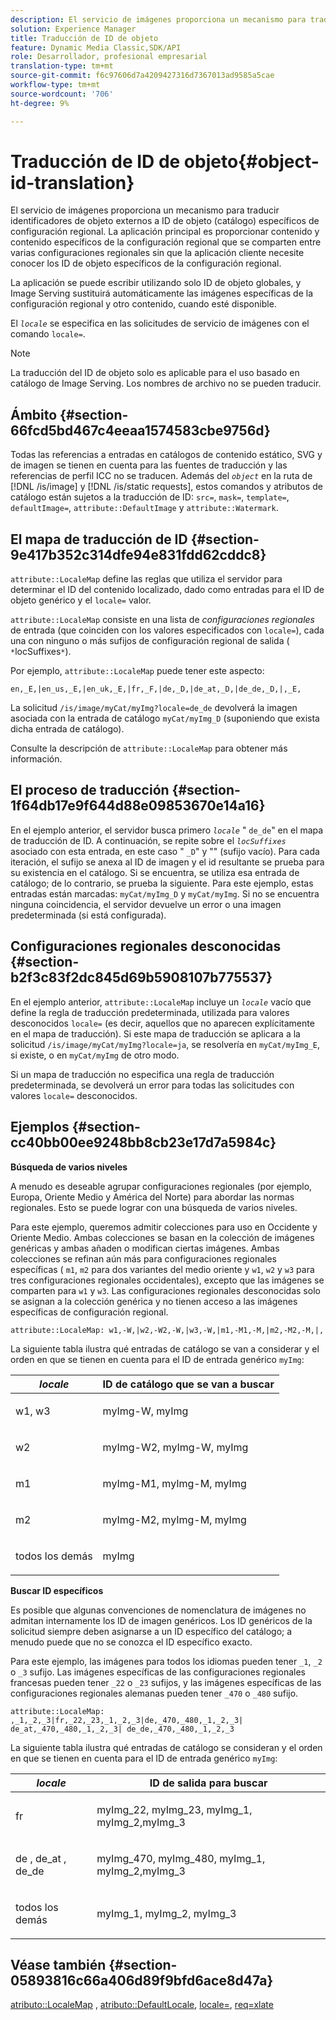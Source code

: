 ```yaml
---
description: El servicio de imágenes proporciona un mecanismo para traducir identificadores de objeto externos a ID de objeto (catálogo) específicos de configuración regional. La aplicación principal es proporcionar contenido y contenido específicos de la configuración regional que se comparten entre varias configuraciones regionales sin que la aplicación cliente necesite conocer los ID de objeto específicos de la configuración regional.
solution: Experience Manager
title: Traducción de ID de objeto
feature: Dynamic Media Classic,SDK/API
role: Desarrollador, profesional empresarial
translation-type: tm+mt
source-git-commit: f6c97606d7a4209427316d7367013ad9585a5cae
workflow-type: tm+mt
source-wordcount: '706'
ht-degree: 9%

---
```



# Traducción de ID de objeto{#object-id-translation}

El servicio de imágenes proporciona un mecanismo para traducir identificadores de objeto externos a ID de objeto (catálogo) específicos de configuración regional. La aplicación principal es proporcionar contenido y contenido específicos de la configuración regional que se comparten entre varias configuraciones regionales sin que la aplicación cliente necesite conocer los ID de objeto específicos de la configuración regional.

La aplicación se puede escribir utilizando solo ID de objeto globales, y Image Serving sustituirá automáticamente las imágenes específicas de la configuración regional y otro contenido, cuando esté disponible.

El *`locale`* se especifica en las solicitudes de servicio de imágenes con el comando `locale=`.

>[!NOTE]
>
>La traducción del ID de objeto solo es aplicable para el uso basado en catálogo de Image Serving. Los nombres de archivo no se pueden traducir.

## Ámbito {#section-66fcd5bd467c4eeaa1574583cbe9756d}

Todas las referencias a entradas en catálogos de contenido estático, SVG y de imagen se tienen en cuenta para las fuentes de traducción y las referencias de perfil ICC no se traducen. Además del *`object`* en la ruta de [!DNL /is/image] y [!DNL /is/static requests], estos comandos y atributos de catálogo están sujetos a la traducción de ID: `src=`, `mask=`, `template=`, `defaultImage=`, `attribute::DefaultImage` y `attribute::Watermark`.

## El mapa de traducción de ID {#section-9e417b352c314dfe94e831fdd62cddc8}

`attribute::LocaleMap` define las reglas que utiliza el servidor para determinar el ID del contenido localizado, dado como entradas para el ID de objeto genérico y el  `locale=` valor.

`attribute::LocaleMap` consiste en una lista de  *configuraciones regionales*  de entrada (que coinciden con los valores especificados con  `locale=`), cada una con ninguno o más sufijos de configuración regional de salida (  `*`locSuffixes`*`).

Por ejemplo, `attribute::LocaleMap` puede tener este aspecto:

`en,_E,|en_us,_E,|en_uk,_E,|fr,_F,|de,_D,|de_at,_D,|de_de,_D,|,_E,`

La solicitud `/is/image/myCat/myImg?locale=de_de` devolverá la imagen asociada con la entrada de catálogo `myCat/myImg_D` (suponiendo que exista dicha entrada de catálogo).

Consulte la descripción de `attribute::LocaleMap` para obtener más información.

## El proceso de traducción {#section-1f64db17e9f644d88e09853670e14a16}

En el ejemplo anterior, el servidor busca primero *`locale`* &quot; `de_de`&quot; en el mapa de traducción de ID. A continuación, se repite sobre el *`locSuffixes`* asociado con esta entrada, en este caso &quot; `_D`&quot; y &quot;&quot; (sufijo vacío). Para cada iteración, el sufijo se anexa al ID de imagen y el id resultante se prueba para su existencia en el catálogo. Si se encuentra, se utiliza esa entrada de catálogo; de lo contrario, se prueba la siguiente. Para este ejemplo, estas entradas están marcadas: `myCat/myImg_D` y `myCat/myImg`. Si no se encuentra ninguna coincidencia, el servidor devuelve un error o una imagen predeterminada (si está configurada).

## Configuraciones regionales desconocidas {#section-b2f3c83f2dc845d69b5908107b775537}

En el ejemplo anterior, `attribute::LocaleMap` incluye un *`locale`* vacío que define la regla de traducción predeterminada, utilizada para valores desconocidos `locale=` (es decir, aquellos que no aparecen explícitamente en el mapa de traducción). Si este mapa de traducción se aplicara a la solicitud `/is/image/myCat/myImg?locale=ja`, se resolvería en `myCat/myImg_E`, si existe, o en `myCat/myImg` de otro modo.

Si un mapa de traducción no especifica una regla de traducción predeterminada, se devolverá un error para todas las solicitudes con valores `locale=` desconocidos.

## Ejemplos {#section-cc40bb00ee9248bb8cb23e17d7a5984c}

**Búsqueda de varios niveles**

A menudo es deseable agrupar configuraciones regionales (por ejemplo, Europa, Oriente Medio y América del Norte) para abordar las normas regionales. Esto se puede lograr con una búsqueda de varios niveles.

Para este ejemplo, queremos admitir colecciones para uso en Occidente y Oriente Medio. Ambas colecciones se basan en la colección de imágenes genéricas y ambas añaden o modifican ciertas imágenes. Ambas colecciones se refinan aún más para configuraciones regionales específicas ( `m1`, `m2` para dos variantes del medio oriente y `w1`, `w2` y `w3` para tres configuraciones regionales occidentales), excepto que las imágenes se comparten para `w1` y `w3`. Las configuraciones regionales desconocidas solo se asignan a la colección genérica y no tienen acceso a las imágenes específicas de configuración regional.

`attribute::LocaleMap: w1,-W,|w2,-W2,-W,|w3,-W,|m1,-M1,-M,|m2,-M2,-M,|,`

La siguiente tabla ilustra qué entradas de catálogo se van a considerar y el orden en que se tienen en cuenta para el ID de entrada genérico `myImg`:

<table id="table_97EB13E3DB9B48D3A4184D5ECC8E9F86"> 
 <thead> 
  <tr> 
   <th class="entry"> <b> <i>locale</i> </b> </th> 
   <th class="entry"> <b>ID de catálogo que se van a buscar</b> </th> 
  </tr> 
 </thead>
 <tbody> 
  <tr> 
   <td> <p> <span class="codeph"> w1, w3 </span> </p> </td> 
   <td> <p> <span class="codeph"> myImg-W, myImg </span> </p> </td> 
  </tr> 
  <tr> 
   <td> <p> <span class="codeph"> w2 </span> </p> </td> 
   <td> <p> <span class="codeph"> myImg-W2, myImg-W, myImg </span> </p> </td> 
  </tr> 
  <tr> 
   <td> <p> <span class="codeph"> m1 </span> </p> </td> 
   <td> <p> <span class="codeph"> myImg-M1, myImg-M, myImg </span> </p> </td> 
  </tr> 
  <tr> 
   <td> <p> <span class="codeph"> m2 </span> </p> </td> 
   <td> <p> <span class="codeph"> myImg-M2, myImg-M, myImg </span> </p> </td> 
  </tr> 
  <tr> 
   <td> <p>todos los demás </p> </td> 
   <td> <p> <span class="codeph"> myImg  </span> </p> </td> 
  </tr> 
 </tbody> 
</table>

**Buscar ID específicos**

Es posible que algunas convenciones de nomenclatura de imágenes no admitan internamente los ID de imagen genéricos. Los ID genéricos de la solicitud siempre deben asignarse a un ID específico del catálogo; a menudo puede que no se conozca el ID específico exacto.

Para este ejemplo, las imágenes para todos los idiomas pueden tener `_1`, `_2` o `_3` sufijo. Las imágenes específicas de las configuraciones regionales francesas pueden tener `_22` o `_23` sufijos, y las imágenes específicas de las configuraciones regionales alemanas pueden tener `_470` o `_480` sufijo.

`attribute::LocaleMap: ,_1,_2,_3|fr,_22,_23,_1,_2,_3|de,_470,_480,_1,_2,_3| de_at,_470,_480,_1,_2,_3| de_de,_470,_480,_1,_2,_3`

La siguiente tabla ilustra qué entradas de catálogo se consideran y el orden en que se tienen en cuenta para el ID de entrada genérico `myImg`:

<table id="table_A7EE4AA0F1C24284B83CC4B40622D24F"> 
 <thead> 
  <tr> 
   <th class="entry"> <b> <i>locale</i> </b> </th> 
   <th class="entry"> <b>ID de salida para buscar</b> </th> 
  </tr> 
 </thead>
 <tbody> 
  <tr> 
   <td> <p> <span class="codeph"> fr </span> </p> </td> 
   <td> <p> <span class="codeph"> myImg_22, myImg_23, myImg_1, myImg_2,myImg_3 </span> </p> </td> 
  </tr> 
  <tr> 
   <td> <p> <span class="codeph"> de  </span>,  <span class="codeph"> de_at  </span>,  <span class="codeph"> de_de  </span> </p> </td> 
   <td> <p> <span class="codeph"> myImg_470, myImg_480, myImg_1, myImg_2,myImg_3 </span> </p> </td> 
  </tr> 
  <tr> 
   <td> <p>todos los demás </p> </td> 
   <td> <p> <span class="codeph"> myImg_1, myImg_2, myImg_3 </span> </p> </td> 
  </tr> 
 </tbody> 
</table>

## Véase también {#section-05893816c66a406d89f9bfd6ace8d47a}

[atributo::LocaleMap](../../../../../is-api/image-catalog/image-serving-api-ref/c-image-catalog-reference/c-attributes-reference/r-localemap.md#reference-49bbf598f8ea47c3a563755cef306318) ,  [atributo::DefaultLocale](../../../../../is-api/image-catalog/image-serving-api-ref/c-image-catalog-reference/c-attributes-reference/r-defaultlocale.md#reference-69462ad9923f464f80c2c012342a6b6b),  [locale=](../../../../../is-api/http-ref/image-serving-api-ref/c-http-protocol-reference/c-command-reference/r-locale.md#reference-8a846b2fbc004a12821b956ed3b25cfb),  [req=xlate](../../../../../is-api/http-ref/image-serving-api-ref/c-http-protocol-reference/c-command-reference/r-req/r-req.md#reference-907cdb4a97034db7ad94695f25552e76)

